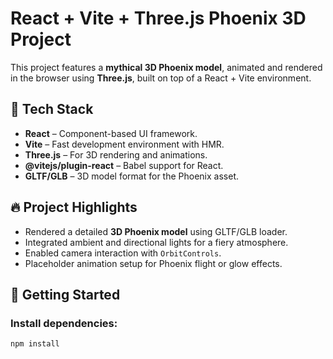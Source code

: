 # React + Vite + Three.js Phoenix 3D Project

This project features a **mythical 3D Phoenix model**, animated and rendered in the browser using **Three.js**, built on top of a React + Vite environment.

## 🔧 Tech Stack

- **React** – Component-based UI framework.
- **Vite** – Fast development environment with HMR.
- **Three.js** – For 3D rendering and animations.
- **@vitejs/plugin-react** – Babel support for React.
- **GLTF/GLB** – 3D model format for the Phoenix asset.

## 🔥 Project Highlights

- Rendered a detailed **3D Phoenix model** using GLTF/GLB loader.
- Integrated ambient and directional lights for a fiery atmosphere.
- Enabled camera interaction with `OrbitControls`.
- Placeholder animation setup for Phoenix flight or glow effects.

## 🚀 Getting Started

### Install dependencies:

```bash
npm install
